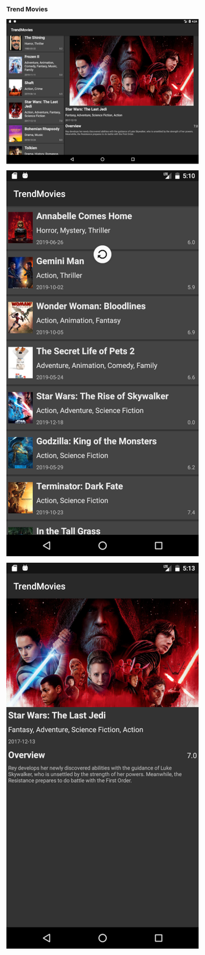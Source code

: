 ### Trend Movies

![Screenshot](https://raw.githubusercontent.com/berkayak/TrendMovies/master/screenshots/tablet.png)

![Screenshot](https://raw.githubusercontent.com/berkayak/TrendMovies/master/screenshots/list.png)

![Screenshot](https://raw.githubusercontent.com/berkayak/TrendMovies/master/screenshots/detail.png)
